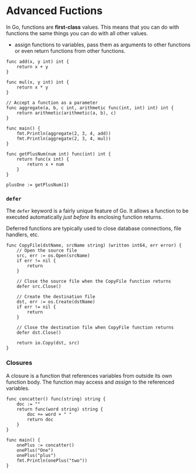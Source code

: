 # Advanced Fuctions

In Go, functions are **first-class** values. This means that you can do with functions the same things you can do with all other values.
- assign functions to variables, pass them as arguments to other functions or even return functions from other functions.

```golang
func add(x, y int) int {
    return x + y
}

func mul(x, y int) int {
    return x * y
}

// Accept a function as a parameter
func aggregate(a, b, c int, arithmetic func(int, int) int) int {
    return arithmetic(arithmetic(a, b), c)
} 

func main() {
    fmt.Println(aggregate(2, 3, 4, add))
    fmt.Println(aggregate(2, 3, 4, mul))
}
```

```golang
func getPlusNum(num int) func(int) int {
    return func(x int) {
        return x + num
    }
}

plusOne := getPlusNum(1)
```

### `defer`

The `defer` keyword is a fairly unique feature of Go. It allows a function to be executed automatically *just before* its enclosing function returns.

Deferred functions are typically used to close database connections, file handlers, etc.

```golang
func CopyFile(dstName, srcName string) (written int64, err error) {
    // Open the source file
    src, err := os.Open(srcName)
    if err != nil {
        return
    }

    // Close the source file when the CopyFile function returns
    defer src.Close()

    // Create the destination file
    dst, err := os.Create(dstName)
    if err != nil {
        return
    }

    // Close the destination file when CopyFile function returns
    defer dst.Close()

    return io.Copy(dst, src)
}
```

### Closures

A closure is a function that references variables from outside its own function body. The function may access and *assign* to the referenced variables.

```golang
func concatter() func(string) string {
    doc := ""
    return func(word string) string {
        doc += word + " "
        return doc
    }
}

func main() {
    onePlus := concatter()
    onePlus("One")
    onePlus("plus")
    fmt.Println(onePlus("two")) 
}
```